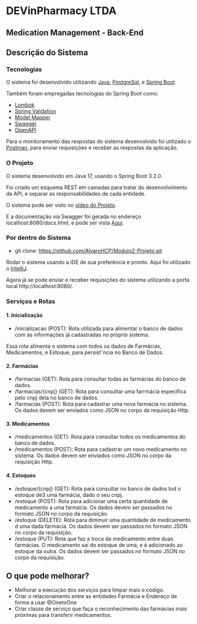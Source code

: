 # DEVinPharmacy LTDA

## Medication Management - Back-End

## Descrição do Sistema

### Tecnologias

O sistema foi desenvolvido utilizando 
[Java](https://www.java.com), 
[PostgreSql](https://www.postgresql.org), e 
[Spring Boot](https://spring.io/projects/spring-boot).

Também foram empregadas tecnologias do Spring Boot como:

- [Lombok](https://projectlombok.org)
- [Spring Validation](https://docs.spring.io/spring-framework/reference/core/validation/beanvalidation.html)
- [Model Mapper](https://modelmapper.org)
- [Swagger](https://swagger.io)
- [OpenAPI](https://springdoc.org)

Para o monitoramento das respostas do sistema desenvolvido 
foi utilizado o [Postman](https://www.postman.com), para enviar requisições e receber 
as respostas da aplicação.

### O Projeto

O sistema desenvolvido em Java 17, usando o Spring Boot 3.2.0.

Foi criado um esquema REST em camadas para tratar do desenvolvimento da API, e separar as responsabilidades de cada entidade.

O sistema pode ser visto no [vídeo do Projeto](https://drive.google.com/file/d/1UGGAWjVcAkvxQTexvIhv2fo5vwbIcpnu/view?usp=share_link).

E a documentação via Swagger foi gerada no endereço localhost:8080/docs.html, e pode ser vista [Aqui](localhost:8080/docs.html).

### Por dentro do Sistema

- git clone: https://github.com/AlvaroHCP/Modulo2-Projeto.git

Rodar o sistema usando a IDE de sua preferência e pronto. 
Aqui foi utilizado o [IntelliJ](https://www.jetbrains.com/pt-br/idea/).

Agora já se pode enviar e receber requisições do sistema 
utilizando a porta local http://localhost:8080/.

### Serviços e Rotas

#### 1. Inicialização

- /inicializacao (POST): Rota utilizada para alimentar o banco de dados 
com as informações já cadastradas no próprio sistema.

Essa rota alimenta o sistema com todos os dados de Farmácias, 
Medicamentos, e Estoque, para persistˆncia no Banco de Dados.

#### 2. Farmácias

- /farmacias (GET): Rota para consultar todas as farmácias do banco de dados.
- /farmacias/{cnpj} (GET): Rota para consultar uma farrmácia específica pelo cnpj dela no banco de dados.
- /farmacias (POST): Rota para cadastrar uma nova farmácia no sistema. Os dados devem ser enviados como JSON no corpo da requisição Http.

#### 3. Medicamentos

- /medicamentos (GET): Rota para consultar todos os medicamentos do banco de dados.
- /medicamentos (POST): Rota para cadastrar um novo medicamento no sistema. Os dados devem ser enviados como JSON no corpo da requisição Http.

#### 4. Estoques

- /estoque/{cnpj} (GET): Rota para consultar no banco de dados tod o estoque de3 uma farmácia, dado o seu cnpj.
- /estoque (POST): Rota para adicionar uma certa quantidade de medicamento a uma farmácia. Os dados devem ser passados no formato JSON no corpo da requisição.
- /estoque (DELETE): Rota para diminuir uma quantidade de medicamento d uma dada farmácia. Os dados devem ser passados no formato JSON no corpo da requisição.
- /estoque (PUT): Rota que faz a troca de medicamento entre duas farmácias. O medicamento sai do estoque de uma, e é adicionado ao estoque da outra.  Os dados devem ser passados no formato JSON no corpo da requisição.

## O que pode melhorar?

- Melhorar a execução dos serviços para limpar mais o código.
- Criar o relacionamento entre as entidades Farmácia e Endereço de forma a usar @OnetoOne
- Criar classe de serviço que faça o reconhecimento das farmácias mais próximas para transferir medicamentos.


